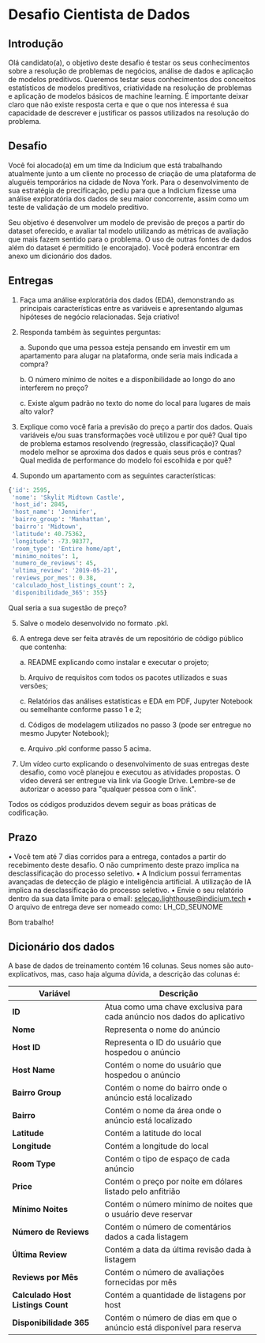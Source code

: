 # Desafio Cientista de Dados

## Introdução

Olá candidato(a), o objetivo deste desafio é testar os seus conhecimentos sobre a resolução de problemas de negócios, análise de dados e aplicação de modelos preditivos. Queremos testar seus conhecimentos dos conceitos estatísticos de modelos preditivos, criatividade na resolução de problemas e aplicação de modelos básicos de machine learning.  É importante deixar claro que não existe resposta certa e que o que nos interessa é sua capacidade de descrever e justificar os passos utilizados na resolução do problema. 

## Desafio

Você foi alocado(a) em um time da Indicium que está trabalhando atualmente junto a um cliente no processo de criação de uma plataforma de aluguéis temporários na cidade de Nova York. Para o desenvolvimento de sua estratégia de precificação, pediu para que a Indicium fizesse uma análise exploratória dos dados de seu maior concorrente, assim como um teste de validação de um modelo preditivo.

Seu objetivo é desenvolver um modelo de previsão de preços a partir do dataset oferecido, e avaliar tal modelo utilizando as métricas de avaliação que mais fazem sentido para o problema. O uso de outras fontes de dados além do dataset é permitido (e encorajado). Você poderá encontrar em anexo um dicionário dos dados.


## Entregas

1. Faça uma análise exploratória dos dados (EDA), demonstrando as principais características entre as variáveis e apresentando algumas hipóteses de negócio relacionadas. Seja criativo!
2. Responda também às seguintes perguntas:

    a. Supondo que uma pessoa esteja pensando em investir em um apartamento para alugar na plataforma, onde seria mais indicada a compra?

    b. O número mínimo de noites e a disponibilidade ao longo do ano interferem no preço?

    c. Existe algum padrão no texto do nome do local para lugares de mais alto valor?
    
3. Explique como você faria a previsão do preço a partir dos dados. Quais variáveis e/ou suas transformações você utilizou e por quê? Qual tipo de problema estamos resolvendo (regressão, classificação)? Qual modelo melhor se aproxima dos dados e quais seus prós e contras? Qual medida de performance do modelo foi escolhida e por quê?
4. Supondo um apartamento com as seguintes características:

```python
{'id': 2595,
 'nome': 'Skylit Midtown Castle',
 'host_id': 2845,
 'host_name': 'Jennifer',
 'bairro_group': 'Manhattan',
 'bairro': 'Midtown',
 'latitude': 40.75362,
 'longitude': -73.98377,
 'room_type': 'Entire home/apt',
 'minimo_noites': 1,
 'numero_de_reviews': 45,
 'ultima_review': '2019-05-21',
 'reviews_por_mes': 0.38,
 'calculado_host_listings_count': 2,
 'disponibilidade_365': 355}
 ```

Qual seria a sua sugestão de preço?

5. Salve o modelo desenvolvido no formato .pkl. 
6. A entrega deve ser feita através de um repositório de código público que contenha:

    a. README explicando como instalar e executar o projeto;

    b. Arquivo de requisitos com todos os pacotes utilizados e suas versões;

    c. Relatórios das análises estatísticas e EDA em PDF, Jupyter Notebook ou semelhante conforme passo 1 e 2;

    d. Códigos de modelagem utilizados no passo 3 (pode ser entregue no mesmo Jupyter Notebook);

    e. Arquivo .pkl conforme passo 5 acima.

7. Um vídeo curto explicando o desenvolvimento de suas entregas deste desafio, como você planejou e executou as atividades propostas. O vídeo deverá ser entregue via link via Google Drive. Lembre-se de autorizar o acesso para "qualquer pessoa com o link".

Todos os códigos produzidos devem seguir as boas práticas de codificação.

## Prazo

• Você tem até 7 dias corridos para a entrega, contados a partir do recebimento deste desafio. O não cumprimento deste prazo implica na desclassificação do processo seletivo.
• A Indicium possui ferramentas avançadas de detecção de plágio e inteligência artificial. A utilização de IA implica na desclassificação do processo seletivo.
• Envie o seu relatório dentro da sua data limite para o email: selecao.lighthouse@indicium.tech
• O arquivo de entrega deve ser nomeado como: LH_CD_SEUNOME

Bom trabalho!

## Dicionário dos dados

A base de dados de treinamento contém 16 colunas. Seus nomes são auto-explicativos, mas, caso haja alguma dúvida, a descrição das colunas é:

| **Variável**                     | **Descrição**                                                                                       |
|----------------------------------|---------------------------------------------------------------------------------------------------|
| **ID**                           | Atua como uma chave exclusiva para cada anúncio nos dados do aplicativo                             |
| **Nome**                         | Representa o nome do anúncio                                                                       |
| **Host ID**                      | Representa o ID do usuário que hospedou o anúncio                                                  |
| **Host Name**                    | Contém o nome do usuário que hospedou o anúncio                                                   |
| **Bairro Group**                 | Contém o nome do bairro onde o anúncio está localizado                                             |
| **Bairro**                       | Contém o nome da área onde o anúncio está localizado                                               |
| **Latitude**                     | Contém a latitude do local                                                                         |
| **Longitude**                    | Contém a longitude do local                                                                        |
| **Room Type**                    | Contém o tipo de espaço de cada anúncio                                                           |
| **Price**                        | Contém o preço por noite em dólares listado pelo anfitrião                                        |
| **Mínimo Noites**                | Contém o número mínimo de noites que o usuário deve reservar                                       |
| **Número de Reviews**            | Contém o número de comentários dados a cada listagem                                              |
| **Última Review**                | Contém a data da última revisão dada à listagem                                                   |
| **Reviews por Mês**              | Contém o número de avaliações fornecidas por mês                                                  |
| **Calculado Host Listings Count**| Contém a quantidade de listagens por host                                                         |
| **Disponibilidade 365**          | Contém o número de dias em que o anúncio está disponível para reserva                             |


